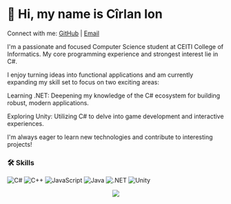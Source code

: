 # 👋 Hi, my name is Cîrlan Ion
Connect with me: [GitHub](https://github.com/joxnah) | [Email](ionutx2008@gmail.com)

I'm a passionate and focused Computer Science student at CEITI College of Informatics. My core programming experience and strongest interest lie in C#.

I enjoy turning ideas into functional applications and am currently expanding my skill set to focus on two exciting areas:

Learning .NET: Deepening my knowledge of the C# ecosystem for building robust, modern applications.

Exploring Unity: Utilizing C# to delve into game development and interactive experiences.

I'm always eager to learn new technologies and contribute to interesting projects!

### 🛠️ Skills

<p>
  
  ![C#](https://img.shields.io/badge/C%23-239120?style=for-the-badge&logo=c-sharp&logoColor=white)
  ![C++](https://img.shields.io/badge/C%2B%2B-00599C?style=for-the-badge&logo=c%2B%2B&logoColor=white)
  ![JavaScript](https://img.shields.io/badge/JavaScript-F7DF1E?style=for-the-badge&logo=javascript&logoColor=black)
  ![Java](https://img.shields.io/badge/Java-007396?style=for-the-badge&logo=java&logoColor=white)
  ![.NET](https://img.shields.io/badge/.NET-512BD4?style=for-the-badge&logo=dotnet&logoColor=white)
  ![Unity](https://img.shields.io/badge/Unity-100000?style=for-the-badge&logo=unity&logoColor=white)

</p>

<p align="center">
    <img src="https://github-readme-stats.vercel.app/api?username=yourusername&show_icons=true&theme=dark" />
</p>

<!--
- 🔭 I’m currently working on unity game.
- 🌱 I’m currently learning C#, Unity, Azure, Java, .NET.
- 🤔 I’m looking for help with game development.
- 📫 How to reach me: [email](ionutx2008@gmail.com)
- 😄 Pronouns: he/him
-->
